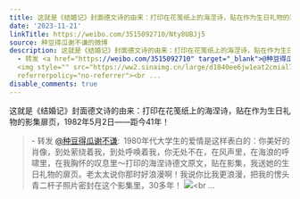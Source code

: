 ```yaml
---
title: 这就是《结婚记》封面德文诗的由来：打印在花笺纸上的海涅诗，贴在作为生日礼物的影集扉页，1982年5月2日——距今41年！ - 转发 @种豆得瓜谢不谦:&ensp;1980年代...
date: '2023-11-21'
linkTitle: https://weibo.com/3515092710/Nty8UBJj5
source: 种豆得瓜谢不谦的微博
description: 这就是《结婚记》封面德文诗的由来：打印在花笺纸上的海涅诗，贴在作为生日礼物的影集扉页，1982年5月2日——距今41年！<br><blockquote>
  - 转发 <a href="https://weibo.com/3515092710" target="_blank">@种豆得瓜谢不谦</a>: 1980年代大学生的爱情是这样表白的：你美好的肖像，到处萦绕着我，到处呼唤着我，你无处不在，在风声里，在海浪的呼啸里，在我胸怀的叹息里〜打印的海涅诗德文原文，贴在影集，我送她的生日礼物的扉页。老太太说你那时好浪漫啊！我说你比我更浪漫，把我的愣头青二杆子照片密封在这个影集里，30多年！
  <img style="" src="https://ww2.sinaimg.cn/large/d1840ee6jw1eat2cmial7j20sg0l8gox.jpg"
  referrerpolicy="no-referrer"><br ...
disable_comments: true
---
```

这就是《结婚记》封面德文诗的由来：打印在花笺纸上的海涅诗，贴在作为生日礼物的影集扉页，1982年5月2日——距今41年！<br><blockquote> - 转发 <a href="https://weibo.com/3515092710" target="_blank">@种豆得瓜谢不谦</a>: 1980年代大学生的爱情是这样表白的：你美好的肖像，到处萦绕着我，到处呼唤着我，你无处不在，在风声里，在海浪的呼啸里，在我胸怀的叹息里〜打印的海涅诗德文原文，贴在影集，我送她的生日礼物的扉页。老太太说你那时好浪漫啊！我说你比我更浪漫，把我的愣头青二杆子照片密封在这个影集里，30多年！ <img style="" src="https://ww2.sinaimg.cn/large/d1840ee6jw1eat2cmial7j20sg0l8gox.jpg" referrerpolicy="no-referrer"><br ...